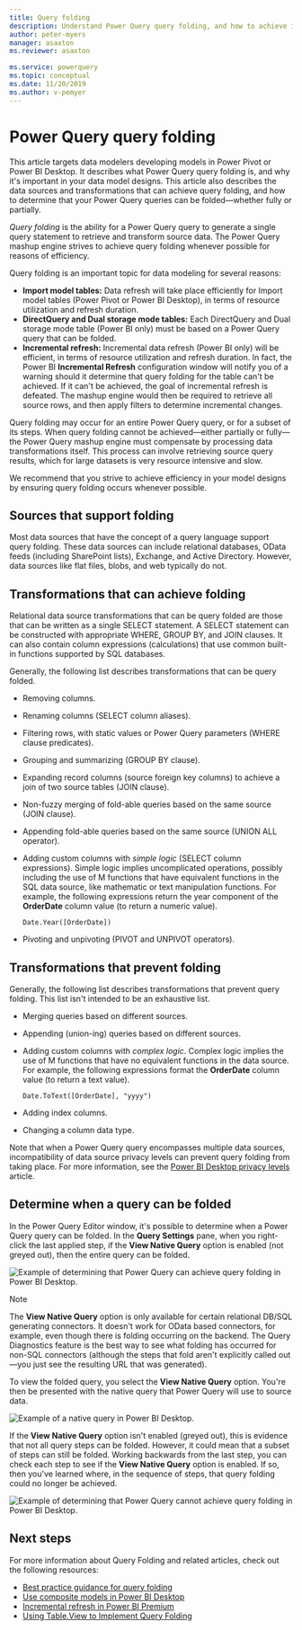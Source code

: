 ```yaml
---
title: Query folding
description: Understand Power Query query folding, and how to achieve it.
author: peter-myers
manager: asaxton
ms.reviewer: asaxton

ms.service: powerquery
ms.topic: conceptual
ms.date: 11/20/2019
ms.author: v-pemyer
---
```


# Power Query query folding

This article targets data modelers developing models in Power Pivot or Power BI Desktop. It describes what Power Query query folding is, and why it's important in your data model designs. This article also describes the data sources and transformations that can achieve query folding, and how to determine that your Power Query queries can be folded—whether fully or partially.

_Query folding_ is the ability for a Power Query query to generate a single query statement to retrieve and transform source data. The Power Query mashup engine strives to achieve query folding whenever possible for reasons of efficiency.

Query folding is an important topic for data modeling for several reasons:

- **Import model tables:** Data refresh will take place efficiently for Import model tables (Power Pivot or Power BI Desktop), in terms of resource utilization and refresh duration.
- **DirectQuery and Dual storage mode tables:** Each DirectQuery and Dual storage mode table (Power BI only) must be based on a Power Query query that can be folded.
- **Incremental refresh:** Incremental data refresh (Power BI only) will be efficient, in terms of resource utilization and refresh duration. In fact, the Power BI **Incremental Refresh** configuration window will notify you of a warning should it determine that query folding for the table can't be achieved. If it can't be achieved, the goal of incremental refresh is defeated. The mashup engine would then be required to retrieve all source rows, and then apply filters to determine incremental changes.

Query folding may occur for an entire Power Query query, or for a subset of its steps. When query folding cannot be achieved—either partially or fully—the Power Query mashup engine must compensate by processing data transformations itself. This process can involve retrieving source query results, which for large datasets is very resource intensive and slow.

We recommend that you strive to achieve efficiency in your model designs by ensuring query folding occurs whenever possible.

## Sources that support folding

Most data sources that have the concept of a query language support query folding. These data sources can include relational databases, OData feeds (including SharePoint lists), Exchange, and Active Directory. However, data sources like flat files, blobs, and web typically do not.

## Transformations that can achieve folding

Relational data source transformations that can be query folded are those that can be written as a single SELECT statement. A SELECT statement can be constructed with appropriate WHERE, GROUP BY, and JOIN clauses. It can also contain column expressions (calculations) that use common built-in functions supported by SQL databases.

Generally, the following list describes transformations that can be query folded.

- Removing columns.
- Renaming columns (SELECT column aliases).
- Filtering rows, with static values or Power Query parameters (WHERE clause predicates).
- Grouping and summarizing (GROUP BY clause).
- Expanding record columns (source foreign key columns) to achieve a join of two source tables (JOIN clause).
- Non-fuzzy merging of fold-able queries based on the same source (JOIN clause).
- Appending fold-able queries based on the same source (UNION ALL operator).
- Adding custom columns with _simple logic_ (SELECT column expressions). Simple logic implies uncomplicated operations, possibly including the use of M functions that have equivalent functions in the SQL data source, like mathematic or text manipulation functions. For example, the following expressions return the year component of the **OrderDate** column value (to return a numeric value).

    ```powerquery-m
    Date.Year([OrderDate])
    ```

- Pivoting and unpivoting (PIVOT and UNPIVOT operators).

## Transformations that prevent folding

Generally, the following list describes transformations that prevent query folding. This list isn't intended to be an exhaustive list.

- Merging queries based on different sources.
- Appending (union-ing) queries based on different sources.
- Adding custom columns with _complex logic_. Complex logic implies the use of M functions that have no equivalent functions in the data source. For example, the following expressions format the **OrderDate** column value (to return a text value).

    ```powerquery-m
    Date.ToText([OrderDate], "yyyy")
    ```

- Adding index columns.
- Changing a column data type.

Note that when a Power Query query encompasses multiple data sources, incompatibility of data source privacy levels can prevent query folding from taking place. For more information, see the [Power BI Desktop privacy levels](/power-bi/desktop-privacy-levels) article.

## Determine when a query can be folded

In the Power Query Editor window, it's possible to determine when a Power Query query can be folded. In the **Query Settings** pane, when you right-click the last applied step, if the **View Native Query** option is enabled (not greyed out), then the entire query can be folded.

![Example of determining that Power Query can achieve query folding in Power BI Desktop.](media/power-query-folding/query-folding-example.png)

>[!Note]
> The **View Native Query** option is only available for certain relational DB/SQL generating connectors. It doesn't work for OData based connectors, for example, even though there is folding occurring on the backend. The Query Diagnostics feature is the best way to see what folding has occurred for non-SQL connectors (although the steps that fold aren't explicitly called out&mdash;you just see the resulting URL that was generated).

To view the folded query, you select the **View Native Query** option. You're then be presented with the native query that Power Query will use to source data.

![Example of a native query in Power BI Desktop.](media/power-query-folding/native-query-example.png)

If the **View Native Query** option isn't enabled (greyed out), this is evidence that not all query steps can be folded. However, it could mean that a subset of steps can still be folded. Working backwards from the last step, you can check each step to see if the **View Native Query** option is enabled. If so, then you've learned where, in the sequence of steps, that query folding could no longer be achieved.

![Example of determining that Power Query cannot achieve query folding in Power BI Desktop.](media/power-query-folding/query-folding-not-example.png)

## Next steps

For more information about Query Folding and related articles, check out the following resources:

- [Best practice guidance for query folding](/power-bi/guidance/power-query-folding)
- [Use composite models in Power BI Desktop](/power-bi/desktop-composite-models)
- [Incremental refresh in Power BI Premium](/power-bi/service-premium-incremental-refresh)
- [Using Table.View to Implement Query Folding](HandlingQueryFolding.md)
